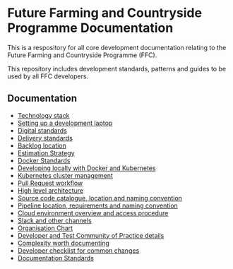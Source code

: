 # Future Farming and Countryside Programme Documentation
This is a respository for all core development documentation relating to the Future Farming and Countryside Programme (FFC).

This repository includes development standards, patterns and guides to be used by all FFC developers.

## Documentation
- [Technology stack](docs/technology-stack.md)
- [Setting up a development laptop](docs/developer-laptop-setup/index.md)
- [Digital standards]()
- [Delivery standards]()
- [Backlog location]()
- [Estimation Strategy]()
- [Docker Standards]()
- [Developing locally with Docker and Kubernetes]()
- [Kubernetes cluster management](docs/kubernetes-cluster-management/index.md)
- [Pull Request workflow]()
- [High level architecture]()
- [Source code catalogue, location and naming convention]()
- [Pipeline location, requirements and naming convention]()
- [Cloud environment overview and access procedure]()
- [Slack and other channels]()
- [Organisation Chart]()
- [Developer and Test Community of Practice details]()
- [Complexity worth documenting]()
- [Developer checklist for common changes]()
- [Documentation Standards](docs/documentation-standards.md)

